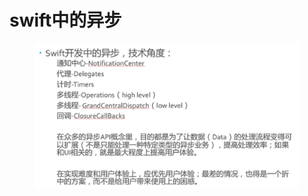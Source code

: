 # swift中的异步

<figure><img src="../../../../../.gitbook/assets/image (3).png" alt=""><figcaption></figcaption></figure>
